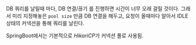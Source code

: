 DB 쿼리를 날릴때 마다, DB 연결/끊기 를 진행하면 시간이 너무 오래 걸릴 것이다.
그래서 미리 지정해놓은 `pool size` 만큼 DB 연결을 해두고, 요청이 올때마다 알아서 IDLE 상태의 커넥션을 통해 쿼리를 날린다.

SpringBoot에서는 기본적으로 *HikariCP*가 커넥션 풀로 사용됨.